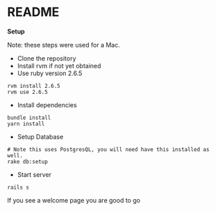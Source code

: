 # README

**Setup**

Note: these steps were used for a Mac.

 * Clone the repository
 * Install rvm if not yet obtained
 * Use ruby version 2.6.5
```
rvm install 2.6.5
rvm use 2.6.5
```
 * Install dependencies
```
bundle install
yarn install
```
 * Setup Database
```
# Note this uses PostgresQL, you will need have this installed as well.
rake db:setup
```
 * Start server
```
rails s
```

If you see a welcome page you are good to go
